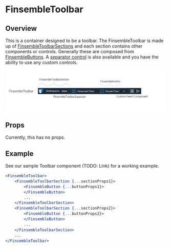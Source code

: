 # FinsembleToolbar

## Overview
This is a container designed to be a toolbar. The FinsembleToolbar is made up of [FinsembleToolbarSections](../FinsembleToolbarSection/FinsembleToolbarSection.md) and each section  contains other components or controls. Generally these are composed from [FinsembleButtons](../FinsembleButton/FinsembleButton.md). A [separator control](../FinsembleButton/FinsembleButton.md) is also available and you have the ability to use any custom controls.

![](Toolbar.png)

## Props

Currently, this has no props.

## Example

See our sample Toolbar component (TODO: Link) for a working example.

```jsx
<FinsembleToolbar>
	<FinsembleToolbarSection {...sectionProps1}>
		<FinsembleButton {...buttonProps1}>
		</FinsembleButton>
		...
	</FinsembleToolbarSection>
	<FinsembleToolbarSection {...sectionProps2}>
		<FinsembleButton {...buttonProps2}>
		</FinsembleButton>
		...
	</FinsembleToolbarSection>
	...
</FinsembleToolbar>
```